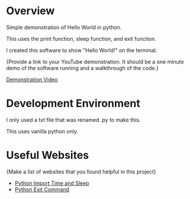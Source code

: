 # Overview

Simple demonstration of Hello World in python.

This uses the print function, sleep function, and exit function.

I created this software to show "Hello World!" on the terminal.

{Provide a link to your YouTube demonstration.  It should be a one minute demo of the software running and a walkthrough of the code.}

[Demonstration Video](https://youtu.be/O4s1MZH6PRg)

# Development Environment

I only used a txt file that was renamed .py to make this.

This uses vanilla python only.

# Useful Websites

{Make a list of websites that you found helpful in this project}
* [Python Import Time and Sleep](https://www.digitalocean.com/community/tutorials/python-time-sleep)
* [Python Exit Command](https://stackoverflow.com/questions/19747371/python-exit-commands-why-so-many-and-when-should-each-be-used)